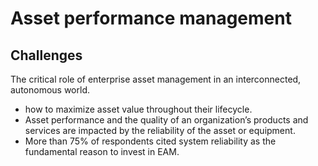 # Asset performance management

## Challenges
The critical role of enterprise asset management in an interconnected, autonomous world.

- how to maximize asset value throughout their lifecycle.
- Asset performance and the quality of an organization’s products and services are impacted by the reliability of the asset or equipment. 
- More than 75% of respondents cited system reliability as the fundamental reason to invest in EAM.
